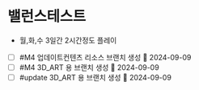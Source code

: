 # 밸런스테스트
- 월,화,수 3일간 2시간정도 플레이
- [ ] #M4 업데이트컨텐츠 리소스 브랜치 생성 📅 2024-09-09
- [ ] #M4 3D_ART 용 브랜치 생성 📅 2024-09-09 
- [ ] #update 3D_ART 용 브랜치 생성 📅 2024-09-09 
